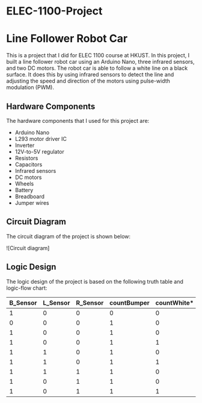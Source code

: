 # ELEC-1100-Project

# Line Follower Robot Car

This is a project that I did for ELEC 1100 course at HKUST. In this project, I built a line follower robot car using an Arduino Nano, three infrared sensors, and two DC motors. The robot car is able to follow a white line on a black surface. It does this by using infrared sensors to detect the line and adjusting the speed and direction of the motors using pulse-width modulation (PWM).

## Hardware Components

The hardware components that I used for this project are:

- Arduino Nano
- L293 motor driver IC
- Inverter
- 12V-to-5V regulator
- Resistors
- Capacitors
- Infrared sensors
- DC motors
- Wheels
- Battery
- Breadboard
- Jumper wires

## Circuit Diagram

The circuit diagram of the project is shown below:

![Circuit diagram]

## Logic Design

The logic design of the project is based on the following truth table and logic-flow chart:

| B_Sensor | L_Sensor | R_Sensor | countBumper | countWhite* | L_PWM | R_PWM | L_DIR | R_DIR |
|----------|----------|----------|-------------|-------------|-------|-------|-------|-------|
| 1        | 0        | 0        | 0           | 0           | 0     | 0     | 0     | 0     |
| 0        | 0        | 0        | 1           | 0           | 200   | 200   | 1     | 1     |
| 1        | 0        | 0        | 1           | 0           | 200   | 200   | 0     | 1     |
| 1        | 0        | 0        | 1           | 1           | 225   | 225   | 1     | 0     |
| 1        | 1        | 0        | 1           | 0           | 200   | 200   | 1     | 0     |
| 1        | 1        | 0        | 1           | 1           | 200   | 200   | 1     | 0     |
| 1        | 1        | 1        | 1           | 0           | 225   | 225   | 1     | 1     |
| 1        | 0        | 1        | 1           | 0           | 200   | 200   | 0     | 1     |
| 1        | 0        | 1        | 1           | 1           | 200   | 200   |
